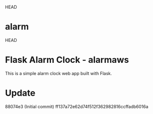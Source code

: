 HEAD
# alarm
HEAD
# Flask Alarm Clock - alarmaws

This is a simple alarm clock web app built with Flask.
# Update
88074e3 (Initial commit)
ff137a72e62d74f512f362982816ccffadb6016a
